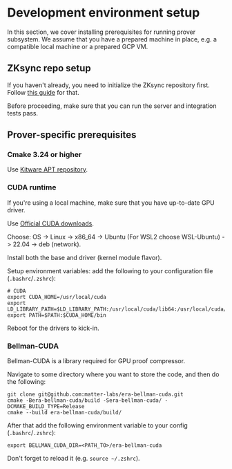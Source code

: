 # Development environment setup

In this section, we cover installing prerequisites for running prover subsystem. We assume that you have a prepared
machine in place, e.g. a compatible local machine or a prepared GCP VM.

## ZKsync repo setup

If you haven't already, you need to initialize the ZKsync repository first. Follow
[this guide](https://github.com/matter-labs/zksync-era/blob/main/docs/src/guides/setup-dev.md) for that.

Before proceeding, make sure that you can run the server and integration tests pass.

## Prover-specific prerequisites

### Cmake 3.24 or higher

Use [Kitware APT repository](https://apt.kitware.com/).

### CUDA runtime

If you're using a local machine, make sure that you have up-to-date GPU driver.

Use [Official CUDA downloads](https://developer.nvidia.com/cuda-downloads).

Choose: OS -> Linux -> x86_64 -> Ubuntu (For WSL2 choose WSL-Ubuntu) -> 22.04 -> deb (network).

Install both the base and driver (kernel module flavor).

Setup environment variables: add the following to your configuration file (`.bashrc`/`.zshrc`):

```
# CUDA
export CUDA_HOME=/usr/local/cuda
export LD_LIBRARY_PATH=$LD_LIBRARY_PATH:/usr/local/cuda/lib64:/usr/local/cuda/extras/CUPTI/lib64
export PATH=$PATH:$CUDA_HOME/bin
```

Reboot for the drivers to kick-in.

### Bellman-CUDA

Bellman-CUDA is a library required for GPU proof compressor.

Navigate to some directory where you want to store the code, and then do the following:

```
git clone git@github.com:matter-labs/era-bellman-cuda.git
cmake -Bera-bellman-cuda/build -Sera-bellman-cuda/ -DCMAKE_BUILD_TYPE=Release
cmake --build era-bellman-cuda/build/
```

After that add the following environment variable to your config (`.bashrc`/`.zshrc`):

```
export BELLMAN_CUDA_DIR=<PATH_TO>/era-bellman-cuda
```

Don't forget to reload it (e.g. `source ~/.zshrc`).
